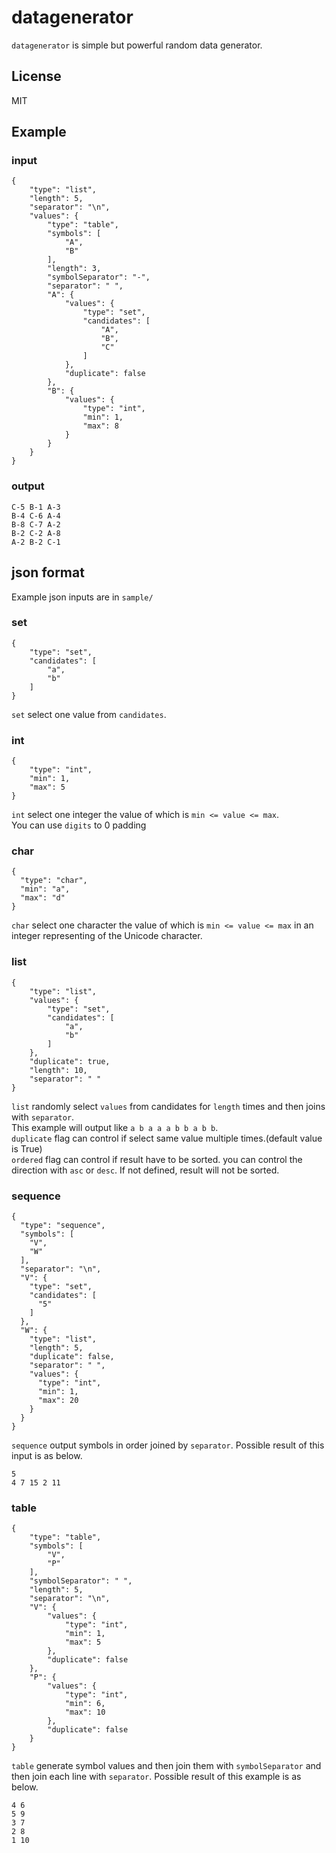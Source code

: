 # datagenerator
`datagenerator` is simple but powerful random data generator.

## License
MIT

## Example
### input
```
{
    "type": "list",
    "length": 5,
    "separator": "\n",
    "values": {
        "type": "table",
        "symbols": [
            "A",
            "B"
        ],
        "length": 3,
        "symbolSeparator": "-",
        "separator": " ",
        "A": {
            "values": {
                "type": "set",
                "candidates": [
                    "A",
                    "B",
                    "C"
                ]
            },
            "duplicate": false
        },
        "B": {
            "values": {
                "type": "int",
                "min": 1,
                "max": 8
            }
        }
    }
}
```
### output
```
C-5 B-1 A-3
B-4 C-6 A-4
B-8 C-7 A-2
B-2 C-2 A-8
A-2 B-2 C-1
```


## json format
Example json inputs are in `sample/`
### set
```
{
    "type": "set",
    "candidates": [
        "a",
        "b"
    ]
}
```
`set` select one value from `candidates`.

### int
```
{
    "type": "int",
    "min": 1,
    "max": 5
}
```
`int` select one integer the value of which is `min <= value <= max`.  
You can use `digits` to 0 padding

### char
```
{
  "type": "char",
  "min": "a",
  "max": "d"
}
```
`char` select one character the value of which is `min <= value <= max` in an integer representing of the Unicode character.

### list
```
{
    "type": "list",
    "values": {
        "type": "set",
        "candidates": [
            "a",
            "b"
        ]
    },
    "duplicate": true,
    "length": 10,
    "separator": " "
}
```
`list` randomly select `values` from candidates for `length` times and then joins with `separator`.  
This example will output like `a b a a a b b a b b`.  
`duplicate` flag can control if select same value multiple times.(default value is True)  
`ordered` flag can control if result have to be sorted. you can control the direction with `asc` or `desc`. If not defined, result will not be sorted.

### sequence
```
{
  "type": "sequence",
  "symbols": [
    "V",
    "W"
  ],
  "separator": "\n",
  "V": {
    "type": "set",
    "candidates": [
      "5"
    ]
  },
  "W": {
    "type": "list",
    "length": 5,
    "duplicate": false,
    "separator": " ",
    "values": {
      "type": "int",
      "min": 1,
      "max": 20
    }
  }
}
```
`sequence` output symbols in order joined by `separator`.
Possible result of this input is as below. 
```
5
4 7 15 2 11
```

### table
```
{
    "type": "table",
    "symbols": [
        "V",
        "P"
    ],
    "symbolSeparator": " ",
    "length": 5,
    "separator": "\n",
    "V": {
        "values": {
            "type": "int",
            "min": 1,
            "max": 5
        },
        "duplicate": false
    },
    "P": {
        "values": {
            "type": "int",
            "min": 6,
            "max": 10
        },
        "duplicate": false
    }
}
```
`table` generate symbol values and then join them with `symbolSeparator` and then join each line with `separator`.
Possible result of this example is as below.
```
4 6
5 9
3 7
2 8
1 10
```